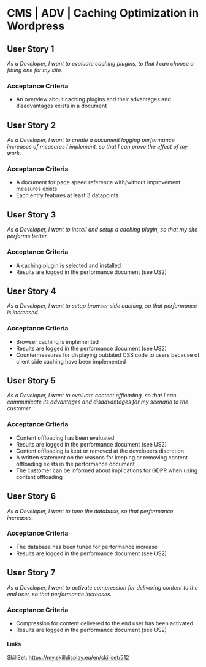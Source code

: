# CMS | ADV | Caching Optimization in Wordpress

## User Story 1
*As a Developer, I want to evaluate caching plugins, to that I can choose a fitting one for my site.*

### Acceptance Criteria
- An overview about caching plugins and their advantages and disadvantages exists in a document

## User Story 2
*As a Developer, I want to create a document logging performance increases of measures I implement, so that I can prove the effect of my work.*

### Acceptance Criteria
- A document for page speed reference with/without improvement measures exists
- Each entry features at least 3 datapoints

## User Story 3
*As a Developer, I want to install and setup a caching plugin, so that my site performs better.*

### Acceptance Criteria
- A caching plugin is selected and installed
- Results are logged in the performance document (see US2)

## User Story 4
*As a Developer, I want to setup browser side caching, so that performance is increased.*

### Acceptance Criteria
- Browser caching is implemented
- Results are logged in the performance document (see US2)
- Countermeasures for displaying outdated CSS code to users because of client side caching have been implemented

## User Story 5
*As a Developer, I want to evaluate content offloading, so that I can communicate its advantages and disadvantages for my scenario to the customer.*

### Acceptance Criteria
- Content offloading has been evaluated
- Results are logged in the performance document (see US2)
- Content offloading is kept or removed at the developers discretion
- A written statement on the reasons for keeping or removing content offloading exists in the performance document
- The customer can be informed about implications for GDPR when using content offloading

## User Story 6
*As a Developer, I want to tune the database, so that performance increases.*

### Acceptance Criteria
- The database has been tuned for performance increase
- Results are logged in the performance document (see US2)

## User Story 7
*As a Developer, I want to activate compression for delivering content to the end user, so that performance increases.*

### Acceptance Criteria
- Compression for content delivered to the end user has been activated
- Results are logged in the performance document (see US2)

#### Links
SkillSet: https://my.skilldisplay.eu/en/skillset/512
